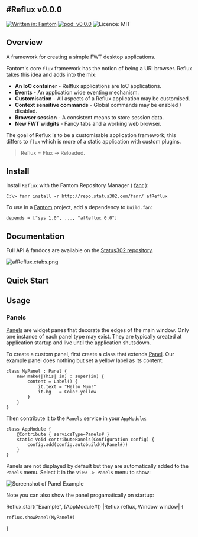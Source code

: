 #Reflux v0.0.0
---
[![Written in: Fantom](http://img.shields.io/badge/written%20in-Fantom-lightgray.svg)](http://fantom.org/)
[![pod: v0.0.0](http://img.shields.io/badge/pod-v0.0.0-yellow.svg)](http://www.fantomfactory.org/pods/afReflux)
![Licence: MIT](http://img.shields.io/badge/licence-MIT-blue.svg)

## Overview

A framework for creating a simple FWT desktop applications.

Fantom's core `flux` framework has the notion of being a URI browser. Reflux takes this idea and adds into the mix:

- **An IoC container** - Relflux applications are IoC applications.
- **Events** - An application wide eventing mechanism.
- **Customisation** - All aspects of a Reflux application may be customised.
- **Context sensitive commands** - Global commands may be enabled / disabled.
- **Browser session** - A consistent means to store session data.
- **New FWT widgits** - Fancy tabs and a working web browser.

The goal of Reflux is to be a customisable application framework; this differs to `flux` which is more of a static application with custom plugins.

> Reflux = Flux -> Reloaded.

## Install

Install `Reflux` with the Fantom Repository Manager ( [fanr](http://fantom.org/doc/docFanr/Tool.html#install) ):

    C:\> fanr install -r http://repo.status302.com/fanr/ afReflux

To use in a [Fantom](http://fantom.org/) project, add a dependency to `build.fan`:

    depends = ["sys 1.0", ..., "afReflux 0.0"]

## Documentation

Full API & fandocs are available on the [Status302 repository](http://repo.status302.com/doc/afReflux/).

![afReflux.ctabs.png](afReflux.ctabs.png)

## Quick Start

## Usage

### Panels

[Panels](http://repo.status302.com/doc/afReflux/Panel.html) are widget panes that decorate the edges of the main window. Only one instance of each panel type may exist. They are typically created at application startup and live until the application shutsdown.

To create a custom panel, first create a class that extends [Panel](http://repo.status302.com/doc/afReflux/Panel.html). Our example panel does nothing but set a yellow label as its content:

```
class MyPanel : Panel {
    new make(|This| in) : super(in) { 
        content = Label() {
            it.text = "Hello Mum!"
            it.bg   = Color.yellow
        }
    }
}
```

Then contribute it to the `Panels` service in your `AppModule`:

```
class AppModule {
    @Contribute { serviceType=Panels# }
    static Void contributePanels(Configuration config) {
        config.add(config.autobuild(MyPanel#))
    }
}
```

Panels are not displayed by default but they are automatically added to the `Panels` menu. Select it in the `View -> Panels` menu to show:

![Screenshot of Panel Example](afReflux.panelExample.png)

Note you can also show the panel progamatically on startup:

Reflux.start("Example", [AppModule#]) |Reflux reflux, Window window| {

    reflux.showPanel(MyPanel#)

}

